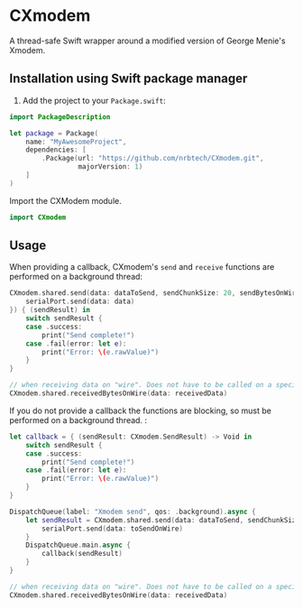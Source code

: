# CXmodem

A thread-safe Swift wrapper around a modified version of George Menie's Xmodem.

## Installation using Swift package manager

1. Add the project to your `Package.swift`:

```swift
import PackageDescription

let package = Package(
    name: "MyAwesomeProject",
    dependencies: [
        .Package(url: "https://github.com/nrbtech/CXmodem.git",
                 majorVersion: 1)
    ]
)
```

Import the CXModem module.

```swift
import CXmodem
```


## Usage

When providing a callback, CXmodem's `send` and `receive` functions are performed on a background thread:

```swift
CXmodem.shared.send(data: dataToSend, sendChunkSize: 20, sendBytesOnWireCallback: { (toSendOnWire) in
    serialPort.send(data: data)
}) { (sendResult) in
    switch sendResult {
    case .success:
        print("Send complete!")
    case .fail(error: let e):
        print("Error: \(e.rawValue)")
    }
}

// when receiving data on "wire". Does not have to be called on a specific thread
CXmodem.shared.receivedBytesOnWire(data: receivedData)
```

If you do not provide a callback the functions are blocking, so must be performed on a background thread. :

```swift
let callback = { (sendResult: CXmodem.SendResult) -> Void in
    switch sendResult {
    case .success:
        print("Send complete!")
    case .fail(error: let e):
        print("Error: \(e.rawValue)")
    }
}

DispatchQueue(label: "Xmodem send", qos: .background).async {
    let sendResult = CXmodem.shared.send(data: dataToSend, sendChunkSize: 20) { (toSendOnWire) in
        serialPort.send(data: toSendOnWire)
    }
    DispatchQueue.main.async {
        callback(sendResult)
    }
}

// when receiving data on "wire". Does not have to be called on a specific thread
CXmodem.shared.receivedBytesOnWire(data: receivedData)
```
